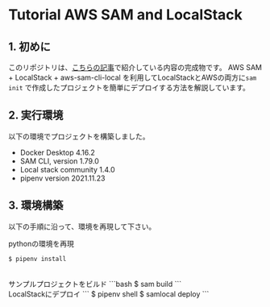 # Tutorial AWS SAM and LocalStack
## 1. 初めに
このリポジトリは、[こちらの記事](https://zenn.dev/tkb/articles/75f2b8bdd6a106)で紹介している内容の完成物です。
AWS SAM + LocalStack + aws-sam-cli-local を利用してLocalStackとAWSの両方に```sam init``` で作成したプロジェクトを簡単にデプロイする方法を解説しています。

## 2. 実行環境
以下の環境でプロジェクトを構築しました。
* Docker Desktop 4.16.2
* SAM CLI, version 1.79.0
* Local stack community 1.4.0
* pipenv version 2021.11.23

## 3. 環境構築
以下の手順に沿って、環境を再現して下さい。

pythonの環境を再現
```bash
$ pipenv install
```

<br>
サンプルプロジェクトをビルド
```bash
$ sam build
```

<br>
LocalStackにデプロイ
```
$ pipenv shell
$ samlocal deploy
```